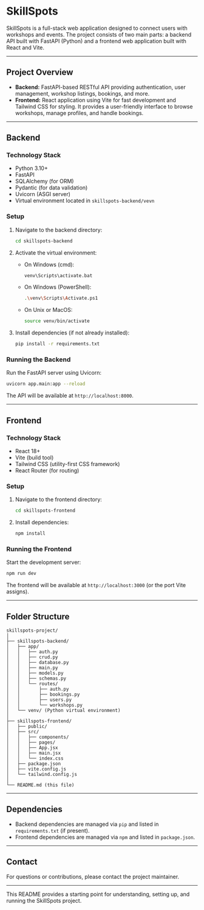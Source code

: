 # SkillSpots

SkillSpots is a full-stack web application designed to connect users with workshops and events. The project consists of two main parts: a backend API built with FastAPI (Python) and a frontend web application built with React and Vite.

---

## Project Overview

- **Backend:** FastAPI-based RESTful API providing authentication, user management, workshop listings, bookings, and more.
- **Frontend:** React application using Vite for fast development and Tailwind CSS for styling. It provides a user-friendly interface to browse workshops, manage profiles, and handle bookings.

---

## Backend

### Technology Stack

- Python 3.10+
- FastAPI
- SQLAlchemy (for ORM)
- Pydantic (for data validation)
- Uvicorn (ASGI server)
- Virtual environment located in `skillspots-backend/vevn`

### Setup

1. Navigate to the backend directory:
   ```bash
   cd skillspots-backend
   ```

2. Activate the virtual environment:
   - On Windows (cmd):
     ```bash
     venv\Scripts\activate.bat
     ```
   - On Windows (PowerShell):
     ```bash
     .\venv\Scripts\Activate.ps1
     ```
   - On Unix or MacOS:
     ```bash
     source venv/bin/activate
     ```

3. Install dependencies (if not already installed):
   ```bash
   pip install -r requirements.txt
   ```

### Running the Backend

Run the FastAPI server using Uvicorn:

```bash
uvicorn app.main:app --reload
```

The API will be available at `http://localhost:8000`.

---

## Frontend

### Technology Stack

- React 18+
- Vite (build tool)
- Tailwind CSS (utility-first CSS framework)
- React Router (for routing)

### Setup

1. Navigate to the frontend directory:
   ```bash
   cd skillspots-frontend
   ```

2. Install dependencies:
   ```bash
   npm install
   ```

### Running the Frontend

Start the development server:

```bash
npm run dev
```

The frontend will be available at `http://localhost:3000` (or the port Vite assigns).

---

## Folder Structure

```
skillspots-project/
│
├── skillspots-backend/
│   ├── app/
│   │   ├── auth.py
│   │   ├── crud.py
│   │   ├── database.py
│   │   ├── main.py
│   │   ├── models.py
│   │   ├── schemas.py
│   │   └── routes/
│   │       ├── auth.py
│   │       ├── bookings.py
│   │       ├── users.py
│   │       └── workshops.py
│   └── venv/ (Python virtual environment)
│
├── skillspots-frontend/
│   ├── public/
│   ├── src/
│   │   ├── components/
│   │   ├── pages/
│   │   ├── App.jsx
│   │   ├── main.jsx
│   │   └── index.css
│   ├── package.json
│   ├── vite.config.js
│   └── tailwind.config.js
│
└── README.md (this file)
```

---

## Dependencies

- Backend dependencies are managed via `pip` and listed in `requirements.txt` (if present).
- Frontend dependencies are managed via `npm` and listed in `package.json`.

---

## Contact

For questions or contributions, please contact the project maintainer.

---

This README provides a starting point for understanding, setting up, and running the SkillSpots project.
